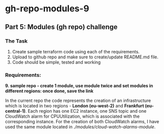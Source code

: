 # gh-repo-modules-9
## Part 5: Modules (gh repo) challenge

### The Task

1. Create sample terraform code using each of the requirements.
2. Upload to github repo and make sure to create/update README.md file.
3. Code should be simple, tested and working

### Requirements: 

**9.  sample repo - create 1 module, use module twice and set modules in different regions: once done, save the link**


In the current repo the code represents the creation of an infrastructure which is located in two regions - **London (eu-west-2)** and **Frankfurt (eu-central-1)**. Each region has one EC2 instance, one SNS topic and one CloudWatch alarm for CPUUtilization, which is associated with the corresponding instance. For the creation of both CloudWatch alarms, I have used the same module located in *./modules/cloud-watch-alarms-module*.